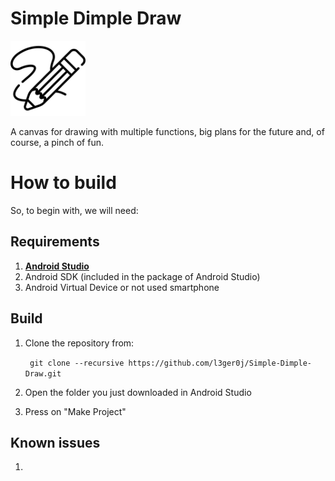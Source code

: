 # Simple Dimple Draw

<img alt="Logotype" src="other/icon.png" width=120 />

A canvas for drawing with multiple functions, big plans for the future and, of course, a pinch of fun.

# How to build

So, to begin with, we will need:

## Requirements

1. **[Android Studio](https://developer.android.com/studio/index.html)**
2. Android SDK (included in the package of Android Studio)
3. Android Virtual Device or not used smartphone

## Build

1. Clone the repository from: 

   ` 
    git clone --recursive https://github.com/l3ger0j/Simple-Dimple-Draw.git
    ` 
	
2. Open the folder you just downloaded in Android Studio
3. Press on "Make Project"

## Known issues

1. 
